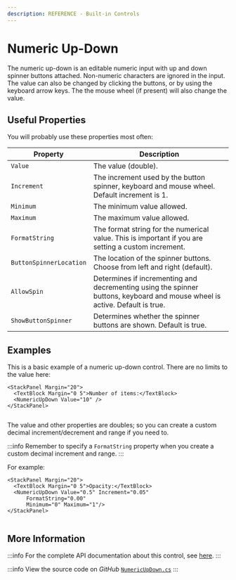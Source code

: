 ```yaml
---
description: REFERENCE - Built-in Controls
---
```


# Numeric Up-Down

The numeric up-down is an editable numeric input with up and down spinner buttons attached. Non-numeric characters are ignored in the input. The value can also be changed by clicking the buttons, or by using the keyboard arrow keys. The the mouse wheel (if present) will also change the value.

## Useful Properties

You will probably use these properties most often:

| Property                | Description                                                                                                                 |
| ----------------------- | --------------------------------------------------------------------------------------------------------------------------- |
| `Value`                 | The value (double).                                                                                                         |
| `Increment`             | The increment used by the button spinner, keyboard and mouse wheel. Default increment is 1.                                 |
| `Minimum`               | The minimum value allowed.                                                                                                  |
| `Maximum`               | The maximum value allowed.                                                                                                  |
| `FormatString`          | The format string for the numerical value. This is important if you are setting a custom increment.                         |
| `ButtonSpinnerLocation` | The location of the spinner buttons. Choose from left and right (default).                                                  |
| `AllowSpin`             | Determines if incrementing and decrementing using the spinner buttons, keyboard and mouse wheel is active. Default is true. |
| `ShowButtonSpinner`     | Determines whether the spinner buttons are shown. Default is true.                                                          |

## Examples

This is a basic example of a numeric up-down control. There are no limits to the value here:

```markup
<StackPanel Margin="20">
  <TextBlock Margin="0 5">Number of items:</TextBlock>
  <NumericUpDown Value="10" />
</StackPanel>
```

<img src="/img/gitbook-import/assets/updown.gif" alt=""/>

The value and other properties are doubles; so you can create a custom decimal increment/decrement and range if you need to.&#x20;

:::info
Remember to specify a `FormatString` property when you create a custom decimal increment and range.
:::

For example:&#x20;

```markup
<StackPanel Margin="20">  
  <TextBlock Margin="0 5">Opacity:</TextBlock>
  <NumericUpDown Value="0.5" Increment="0.05" 
      FormatString="0.00"
      Minimum="0" Maximum="1"/>
</StackPanel>
```

<img src="/img/gitbook-import/assets/updown2.gif" alt=""/>

## More Information

:::info
For the complete API documentation about this control, see [here](http://reference.avaloniaui.net/api/Avalonia.Controls/NumericUpDown/).
:::

:::info
View the source code on _GitHub_ [`NumericUpDown.cs`](https://github.com/AvaloniaUI/Avalonia/blob/master/src/Avalonia.Controls/NumericUpDown/NumericUpDown.cs)
:::
